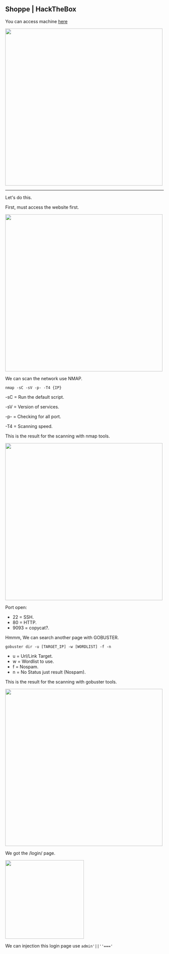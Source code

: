 ## Shoppe | HackTheBox

You can access machine [here](https://app.hackthebox.com/machines/Shoppy)

<img src="https://user-images.githubusercontent.com/67650329/197530588-13e69573-b288-4ad0-82ab-ac8d0ad1f0ed.png" width="500px" align="center">

---
Let's do this.

First, must access the website first.

<img src="https://user-images.githubusercontent.com/67650329/197530861-7ccdc53a-0625-49d5-9c99-3056ac65409e.png" width="500px" align="center">

We can scan the network use NMAP.

`nmap -sC -sV -p- -T4 {IP}`

-sC = Run the default script.

-sV = Version of services.

-p- = Checking for all port.

-T4 = Scanning speed.

This is the result for the scanning with nmap tools.

<img src="https://user-images.githubusercontent.com/67650329/197530992-617478dd-5710-4bc9-92ec-5a711e3d4c01.png" width="500px" align="center">

Port open:

- 22 = SSH.
- 80 = HTTP.
- 9093 = copycat?.

Hmmm, We can search another page with GOBUSTER.

`gobuster dir -u [TARGET_IP] -w [WORDLIST] -f -n`

- u = Url/Link Target.
- w = Wordlist to use.
- f = Nospam.
- n = No Status just result (Nospam).

This is the result for the scanning with gobuster tools.

<img src="https://user-images.githubusercontent.com/67650329/197532136-58ccbefd-1d30-42e0-b006-f6fc327f54a7.png" width="500px" align="center">

We got the /login/ page.

<img src="https://user-images.githubusercontent.com/67650329/197532349-cee2cede-102a-4648-ba19-47a470063be7.png" width="250px" align="center">

We can injection this login page use `admin'||''==='`
